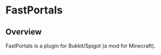 FastPortals
===========

## Overview

FastPortals is a plugin for Bukkit/Spigot (a mod for Minecraft).
